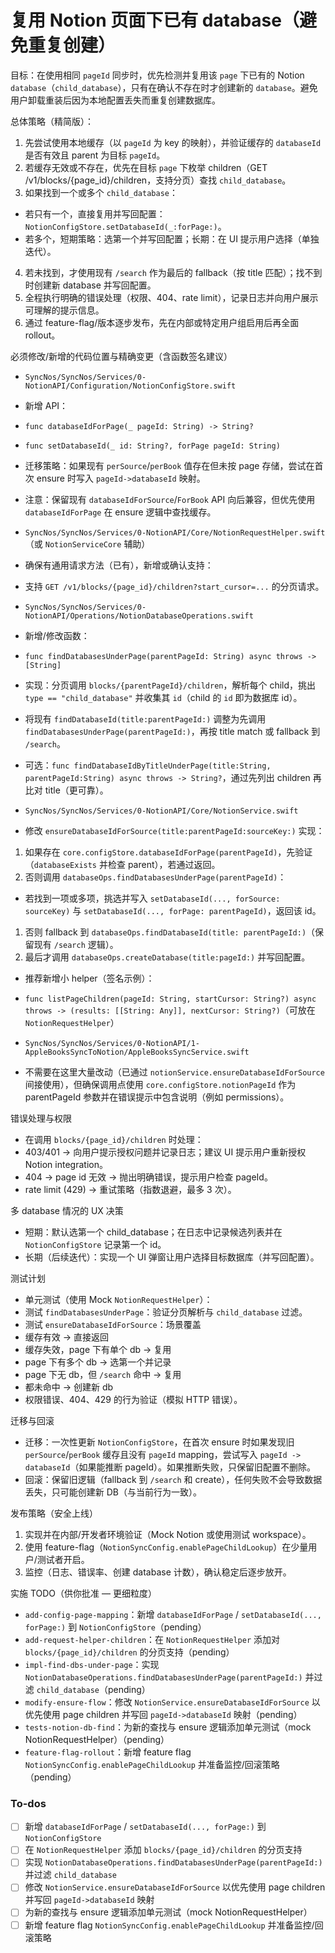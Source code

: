 <!-- 71e46b16-5a97-4812-b558-e5c13cfa5e2f 8e9b5286-25e8-4e5c-8bf2-4b06113527ad -->
# 复用 Notion 页面下已有 database（避免重复创建）

目标：在使用相同 `pageId` 同步时，优先检测并复用该 `page` 下已有的 Notion `database`（`child_database`），只有在确认不存在时才创建新的 `database`。避免用户卸载重装后因为本地配置丢失而重复创建数据库。

总体策略（精简版）：

1. 先尝试使用本地缓存（以 `pageId` 为 key 的映射），并验证缓存的 `databaseId` 是否有效且 parent 为目标 `pageId`。
2. 若缓存无效或不存在，优先在目标 `page` 下枚举 children（GET /v1/blocks/{page_id}/children，支持分页）查找 `child_database`。
3. 如果找到一个或多个 `child_database`：

- 若只有一个，直接复用并写回配置：`NotionConfigStore.setDatabaseId(_:forPage:)`。
- 若多个，短期策略：选第一个并写回配置；长期：在 UI 提示用户选择（单独迭代）。

4. 若未找到，才使用现有 `/search` 作为最后的 fallback（按 title 匹配）；找不到时创建新 database 并写回配置。
5. 全程执行明确的错误处理（权限、404、rate limit），记录日志并向用户展示可理解的提示信息。
6. 通过 feature-flag/版本逐步发布，先在内部或特定用户组启用后再全面 rollout。

必须修改/新增的代码位置与精确变更（含函数签名建议）

- `SyncNos/SyncNos/Services/0-NotionAPI/Configuration/NotionConfigStore.swift`
- 新增 API：
 - `func databaseIdForPage(_ pageId: String) -> String?`
 - `func setDatabaseId(_ id: String?, forPage pageId: String)`
- 迁移策略：如果现有 `perSource`/`perBook` 值存在但未按 page 存储，尝试在首次 ensure 时写入 `pageId->databaseId` 映射。
- 注意：保留现有 `databaseIdForSource`/`ForBook` API 向后兼容，但优先使用 `databaseIdForPage` 在 ensure 逻辑中查找缓存。

- `SyncNos/SyncNos/Services/0-NotionAPI/Core/NotionRequestHelper.swift`（或 `NotionServiceCore` 辅助）
- 确保有通用请求方法（已有），新增或确认支持：
 - 支持 `GET /v1/blocks/{page_id}/children?start_cursor=...` 的分页请求。

- `SyncNos/SyncNos/Services/0-NotionAPI/Operations/NotionDatabaseOperations.swift`
- 新增/修改函数：
 - `func findDatabasesUnderPage(parentPageId: String) async throws -> [String]`
 - 实现：分页调用 `blocks/{parentPageId}/children`，解析每个 child，挑出 `type == "child_database"` 并收集其 `id`（child 的 `id` 即为数据库 id）。
 - 将现有 `findDatabaseId(title:parentPageId:)` 调整为先调用 `findDatabasesUnderPage(parentPageId:)`，再按 title match 或 fallback 到 `/search`。
 - 可选：`func findDatabaseIdByTitleUnderPage(title:String, parentPageId:String) async throws -> String?`，通过先列出 children 再比对 title（更可靠）。

- `SyncNos/SyncNos/Services/0-NotionAPI/Core/NotionService.swift`
- 修改 `ensureDatabaseIdForSource(title:parentPageId:sourceKey:)` 实现：

 1. 如果存在 `core.configStore.databaseIdForPage(parentPageId)`，先验证（`databaseExists` 并检查 parent），若通过返回。
 2. 否则调用 `databaseOps.findDatabasesUnderPage(parentPageId)`：

 - 若找到一项或多项，挑选并写入 `setDatabaseId(..., forSource: sourceKey)` 与 `setDatabaseId(..., forPage: parentPageId)`，返回该 id。

 1. 否则 fallback 到 `databaseOps.findDatabaseId(title: parentPageId:)`（保留现有 `/search` 逻辑）。
 2. 最后才调用 `databaseOps.createDatabase(title:pageId:)` 并写回配置。

- 推荐新增小 helper（签名示例）：
 - `func listPageChildren(pageId: String, startCursor: String?) async throws -> (results: [[String: Any]], nextCursor: String?)`（可放在 `NotionRequestHelper`）

- `SyncNos/SyncNos/Services/0-NotionAPI/1-AppleBooksSyncToNotion/AppleBooksSyncService.swift`
- 不需要在这里大量改动（已通过 `notionService.ensureDatabaseIdForSource` 间接使用），但确保调用点使用 `core.configStore.notionPageId` 作为 parentPageId 参数并在错误提示中包含说明（例如 permissions）。

错误处理与权限

- 在调用 `blocks/{page_id}/children` 时处理：
- 403/401 -> 向用户提示授权问题并记录日志；建议 UI 提示用户重新授权 Notion integration。
- 404 -> page id 无效 -> 抛出明确错误，提示用户检查 pageId。
- rate limit (429) -> 重试策略（指数退避，最多 3 次）。

多 database 情况的 UX 决策

- 短期：默认选第一个 child_database；在日志中记录候选列表并在 `NotionConfigStore` 记录第一个 id。
- 长期（后续迭代）：实现一个 UI 弹窗让用户选择目标数据库（并写回配置）。

测试计划

- 单元测试（使用 Mock `NotionRequestHelper`）：
- 测试 `findDatabasesUnderPage`：验证分页解析与 `child_database` 过滤。
- 测试 `ensureDatabaseIdForSource`：场景覆盖
 - 缓存有效 -> 直接返回
 - 缓存失效，page 下有单个 db -> 复用
 - page 下有多个 db -> 选第一个并记录
 - page 下无 db，但 `/search` 命中 -> 复用
 - 都未命中 -> 创建新 db
- 权限错误、404、429 的行为验证（模拟 HTTP 错误）。

迁移与回滚

- 迁移：一次性更新 `NotionConfigStore`，在首次 ensure 时如果发现旧 `perSource`/`perBook` 缓存且没有 `pageId` mapping，尝试写入 `pageId -> databaseId`（如果能推断 pageId）。如果推断失败，只保留旧配置不删除。
- 回滚：保留旧逻辑（fallback 到 `/search` 和 create），任何失败不会导致数据丢失，只可能创建新 DB（与当前行为一致）。

发布策略（安全上线）

1. 实现并在内部/开发者环境验证（Mock Notion 或使用测试 workspace）。
2. 使用 feature-flag（`NotionSyncConfig.enablePageChildLookup`）在少量用户/测试者开启。
3. 监控（日志、错误率、创建 database 计数），确认稳定后逐步放开。

实施 TODO（供你批准 — 更细粒度）

- `add-config-page-mapping`：新增 `databaseIdForPage` / `setDatabaseId(..., forPage:)` 到 `NotionConfigStore`（pending）
- `add-request-helper-children`：在 `NotionRequestHelper` 添加对 `blocks/{page_id}/children` 的分页支持（pending）
- `impl-find-dbs-under-page`：实现 `NotionDatabaseOperations.findDatabasesUnderPage(parentPageId:)` 并过滤 `child_database`（pending）
- `modify-ensure-flow`：修改 `NotionService.ensureDatabaseIdForSource` 以优先使用 page children 并写回 `pageId->databaseId` 映射（pending）
- `tests-notion-db-find`：为新的查找与 ensure 逻辑添加单元测试（mock NotionRequestHelper）（pending）
- `feature-flag-rollout`：新增 feature flag `NotionSyncConfig.enablePageChildLookup` 并准备监控/回滚策略（pending）

### To-dos

- [ ] 新增 `databaseIdForPage` / `setDatabaseId(..., forPage:)` 到 `NotionConfigStore`
- [ ] 在 `NotionRequestHelper` 添加 `blocks/{page_id}/children` 的分页支持
- [ ] 实现 `NotionDatabaseOperations.findDatabasesUnderPage(parentPageId:)` 并过滤 `child_database`
- [ ] 修改 `NotionService.ensureDatabaseIdForSource` 以优先使用 page children 并写回 `pageId->databaseId` 映射
- [ ] 为新的查找与 ensure 逻辑添加单元测试（mock NotionRequestHelper）
- [ ] 新增 feature flag `NotionSyncConfig.enablePageChildLookup` 并准备监控/回滚策略